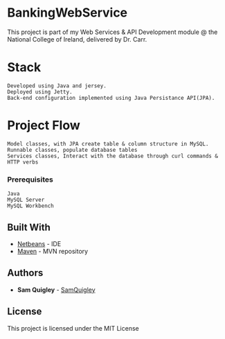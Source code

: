 # BankingWebService

This project is part of my Web Services & API Development module @ the National College of Ireland, delivered by Dr. Carr. 

# Stack
```
Developed using Java and jersey.
Deployed using Jetty.
Back-end configuration implemented using Java Persistance API(JPA).  
```

# Project Flow
```
Model classes, with JPA create table & column structure in MySQL.
Runnable classes, populate database tables 
Services classes, Interact with the database through curl commands & HTTP verbs
```

### Prerequisites

```
Java
MySQL Server
MySQL Workbench
```


## Built With

* [Netbeans](https://netbeans.org/) - IDE
* [Maven](https://mvnrepository.com/) - MVN repository



## Authors

* **Sam Quigley** - [SamQuigley](https://github.com/SamQuigley)

## License

This project is licensed under the MIT License


